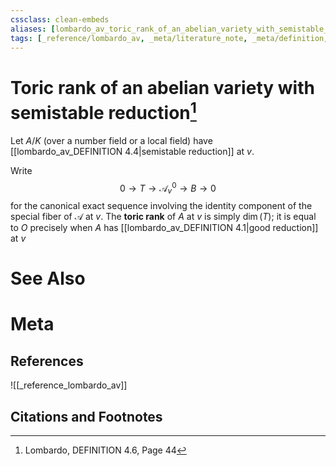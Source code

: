 ```yaml
---
cssclass: clean-embeds
aliases: [lombardo_av_toric_rank_of_an_abelian_variety_with_semistable_reduction]
tags: [_reference/lombardo_av, _meta/literature_note, _meta/definition, _meta/TODO/change_title, _meta/notation]
---
```

# Toric rank of an abelian variety with semistable reduction[^1]
Let $A/K$ (over a number field or a local field) have [[lombardo_av_DEFINITION 4.4|semistable reduction]] at $v$. 

Write
$$
0 \rightarrow T \rightarrow \mathcal{A}_{v}^{0} \rightarrow B \rightarrow 0
$$
for the canonical exact sequence involving the identity component of the special fiber of $\mathcal{A}$ at $v$. The **toric rank** of $A$ at $v$ is simply $\operatorname{dim}(T)$; it is equal to $O$ precisely when $A$ has [[lombardo_av_DEFINITION 4.1|good reduction]] at $v$




# See Also

# Meta
## References
![[_reference_lombardo_av]]

## Citations and Footnotes
[^1]: Lombardo, DEFINITION 4.6, Page 44
